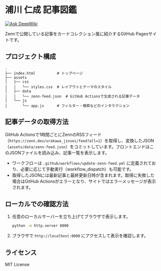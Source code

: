 # 浦川 仁成 記事図鑑

[![Ask DeepWiki](https://deepwiki.com/badge.svg)](https://deepwiki.com/urakawa-jinsei/urakawa-jinsei.github.io)

Zennで公開している記事をカードコレクション風に紹介するGitHub Pagesサイトです。

## プロジェクト構成

```
.
├── index.html          # トップページ
├── assets
│   ├── css
│   │   └── styles.css  # レイアウトとテーマのスタイル
│   ├── data
│   │   └── zenn-feed.json  # GitHub Actionsで生成される記事データ
│   └── js
│       └── app.js      # フィルター・検索などのインタラクション
```

## 記事データの取得方法

GitHub Actionsで1時間ごとにZennのRSSフィード（`https://zenn.dev/urakawa_jinsei/feed?all=1`）を取得し、変換したJSON（`assets/data/zenn-feed.json`）をコミットしています。フロントエンドはこのJSONファイルを読み込み、記事一覧を表示します。

- ワークフローは `.github/workflows/update-zenn-feed.yml` に定義されており、必要に応じて手動実行（workflow_dispatch）も可能です。
- 取得したJSONには最新記事と最終更新日時が含まれます。取得に失敗した場合はGitHub Actionsがエラーとなり、サイトではエラーメッセージが表示されます。

## ローカルでの確認方法

1. 任意のローカルサーバーを立ち上げてブラウザで表示します。
   ```bash
   python -m http.server 8000
   ```
2. ブラウザで `http://localhost:8000` にアクセスして表示を確認します。

## ライセンス

MIT License
